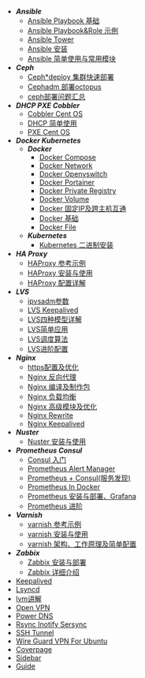   * ***Ansible***
    * [Ansible Playbook 基础](post/Ansible/Ansible%20Playbook%20基础.md)
    * [Ansible Playbook&Role 示例](post/Ansible/Ansible%20Playbook&Role%20示例.md)
    * [Ansible Tower](post/Ansible/Ansible%20Tower.md)
    * [Ansible 安装](post/Ansible/Ansible%20安装.md)
    * [Ansible 简单使用与常用模块](post/Ansible/Ansible%20简单使用与常用模块.md)
  * ***Ceph***
    * [Ceph*deploy 集群快速部署](post/Ceph/Ceph*deploy%20集群快速部署.md)
    * [Cephadm 部署octopus](post/Ceph/Cephadm%20部署octopus.md)
    * [ceph部署问题汇总](post/Ceph/ceph部署问题汇总.md)
  * ***DHCP PXE Cobbler***
    * [Cobbler Cent OS](post/DHCP%20&%20PXE%20&%20Cobbler/Cobbler%20CentOS.md)
    * [DHCP 简单使用](post/DHCP%20&%20PXE%20&%20Cobbler/DHCP%20简单使用.md)
    * [PXE Cent OS](post/DHCP%20&%20PXE%20&%20Cobbler/PXE%20CentOS.md)
  * ***Docker Kubernetes***
    * ***Docker***
      * [Docker Compose](post/Docker%20&%20Kubernetes/Docker/Docker%20Compose.md)
      * [Docker Network](post/Docker%20&%20Kubernetes/Docker/Docker%20Network.md)
      * [Docker Openvswitch](post/Docker%20&%20Kubernetes/Docker/Docker%20openvswitch.md)
      * [Docker Portainer](post/Docker%20&%20Kubernetes/Docker/Docker%20Portainer.md)
      * [Docker Private Registry](post/Docker%20&%20Kubernetes/Docker/Docker%20Private%20Registry.md)
      * [Docker Volume](post/Docker%20&%20Kubernetes/Docker/Docker%20Volume.md)
      * [Docker 固定IP及跨主机互通](post/Docker%20&%20Kubernetes/Docker/Docker%20固定IP及跨主机互通.md)
      * [Docker 基础](post/Docker%20&%20Kubernetes/Docker/Docker%20基础.md)
      * [Docker File](post/Docker%20&%20Kubernetes/Docker/DockerFile.md)
    * ***Kubernetes***
      * [Kubernetes 二进制安装](post/Docker%20&%20Kubernetes/Kubernetes/Kubernetes%20二进制安装.md)
  * ***HA Proxy***
    * [HAProxy 参考示例](post/HAProxy/HAProxy%20参考示例.md)
    * [HAProxy 安装与使用](post/HAProxy/HAProxy%20安装与使用.md)
    * [HAProxy 配置详解](post/HAProxy/HAProxy%20配置详解.md)
  * ***LVS***
    * [ipvsadm参数](post/LVS/ipvsadm参数.md)
    * [LVS Keepalived](post/LVS/LVS+keepalived.md)
    * [LVS四种模型详解](post/LVS/LVS四种模型详解.md)
    * [LVS简单应用](post/LVS/LVS简单应用.md)
    * [LVS调度算法](post/LVS/LVS调度算法.md)
    * [LVS进阶配置](post/LVS/LVS进阶配置.md)
  * ***Nginx***
    * [https配置及优化](post/Nginx/https配置及优化.md)
    * [Nginx 反向代理](post/Nginx/Nginx%20反向代理.md)
    * [Nginx 编译及制作包](post/Nginx/Nginx%20编译及制作包.md)
    * [Nginx 负载均衡](post/Nginx/Nginx%20负载均衡.md)
    * [Nginx 高级模块及优化](post/Nginx/Nginx%20高级模块及优化.md)
    * [Nginx Rewrite](post/Nginx/Nginx*Rewrite.md)
    * [Nginx Keepalived](post/Nginx/Nginx+keepalived.md)
  * ***Nuster***
    * [Nuster 安装与使用](post/Nuster/Nuster%20安装与使用.md)
  * ***Prometheus Consul***
    * [Consul 入门](post/Prometheus%20&%20Consul/Consul%20入门.md)
    * [Prometheus Alert Manager](post/Prometheus%20&%20Consul/Prometheus%20+%20AlertManager.md)
    * [Prometheus + Consul(服务发现)](post/Prometheus%20&%20Consul/Prometheus%20+%20Consul(服务发现).md)
    * [Prometheus In Docker](post/Prometheus%20&%20Consul/Prometheus%20in%20Docker.md)
    * [Prometheus 安装与部署、Grafana](post/Prometheus%20&%20Consul/Prometheus%20安装与部署、Grafana.md)
    * [Prometheus 进阶](post/Prometheus%20&%20Consul/Prometheus%20进阶.md)
  * ***Varnish***
    * [varnish 参考示例](post/Varnish/varnish%20参考示例.md)
    * [varnish 安装与使用](post/Varnish/varnish%20安装与使用.md)
    * [varnish 架构、工作原理及简单配置](post/Varnish/varnish%20架构、工作原理及简单配置.md)
  * ***Zabbix***
    * [Zabbix 安装与部署](post/Zabbix/Zabbix%20安装与部署.md)
    * [Zabbix 详细介绍](post/Zabbix/Zabbix%20详细介绍.md)
  * [Keepalived](post/keepalived.md)
  * [Lsyncd](post/lsyncd.md)
  * [lvm讲解](post/lvm讲解.md)
  * [Open VPN](post/OpenVPN.md)
  * [Power DNS](post/PowerDNS.md)
  * [Rsync Inotify Sersync](post/rsync%20+%20inotify(sersync).md)
  * [SSH Tunnel](post/SSH%20Tunnel.md)
  * [Wire Guard VPN For Ubuntu](post/WireGuard%20VPN%20for%20Ubuntu.md)
* [Coverpage](_coverpage.md)
* [Sidebar](_sidebar.md)
* [Guide](guide.md)
